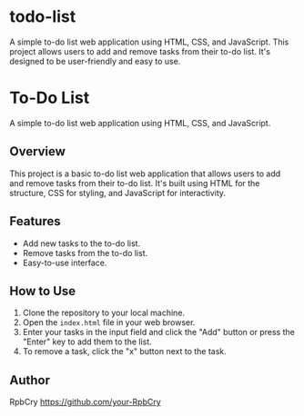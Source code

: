 # todo-list
A simple to-do list web application using HTML, CSS, and JavaScript. This project allows users to add and remove tasks from their to-do list. It's designed to be user-friendly and easy to use.
# To-Do List

A simple to-do list web application using HTML, CSS, and JavaScript.

## Overview

This project is a basic to-do list web application that allows users to add and remove tasks from their to-do list. It's built using HTML for the structure, CSS for styling, and JavaScript for interactivity.

## Features

- Add new tasks to the to-do list.
- Remove tasks from the to-do list.
- Easy-to-use interface.

## How to Use

1. Clone the repository to your local machine.
2. Open the `index.html` file in your web browser.
3. Enter your tasks in the input field and click the "Add" button or press the "Enter" key to add them to the list.
4. To remove a task, click the "x" button next to the task.

## Author

RpbCry https://github.com/your-RpbCry
